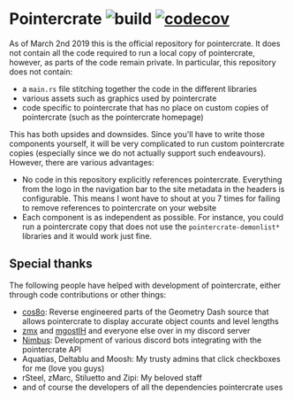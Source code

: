 # Pointercrate ![build](https://github.com/stadust/pointercrate/actions/workflows/test.yml/badge.svg) [![codecov](https://codecov.io/gh/stadust/pointercrate/branch/master/graph/badge.svg?token=C7B5LU2IF5)](https://codecov.io/gh/stadust/pointercrate)


As of March 2nd 2019 this is the official repository for pointercrate. It does not contain all the code required to run a local copy of pointercrate, however, as parts of the code remain private. In particular, this repository does not contain:

- a `main.rs` file stitching together the code in the different libraries
- various assets such as graphics used by pointercrate
- code specific to pointercrate that has no place on custom copies of pointercrate (such as the pointercrate homepage)

This has both upsides and downsides. Since you'll have to write those components yourself, it will be very complicated to run custom pointercrate copies (especially since we do not actually support such endeavours). However, there are various advantages:

- No code in this repository explicitly references pointercrate. Everything from the logo in the navigation bar to the site metadata in the headers is configurable. This means I wont have to shout at you 7 times for failing to remove references to pointercrate on your website
- Each component is as independent as possible. For instance, you could run a pointercrate copy that does not use the `pointercrate-demonlist*` libraries and it would work just fine.

## Special thanks

The following people have helped with development of pointercrate, either through code contributions or other things:

- [cos8o](https://github.com/cos8o): Reverse engineered parts of the Geometry Dash source that allows pointercrate to display accurate object counts and level lengths
- [zmx](https://github.com/kyurime) and [mgostIH](https://github.com/mgostIH) and everyone else over in my discord server  
- [Nimbus](https://github.com/NimbusGD): Development of various discord bots integrating with the pointercrate API
- Aquatias, Deltablu and Moosh: My trusty admins that click checkboxes for me (love you guys)
- rSteel, zMarc, Stiluetto and Zipi: My beloved staff
- and of course the developers of all the dependencies pointercrate uses
